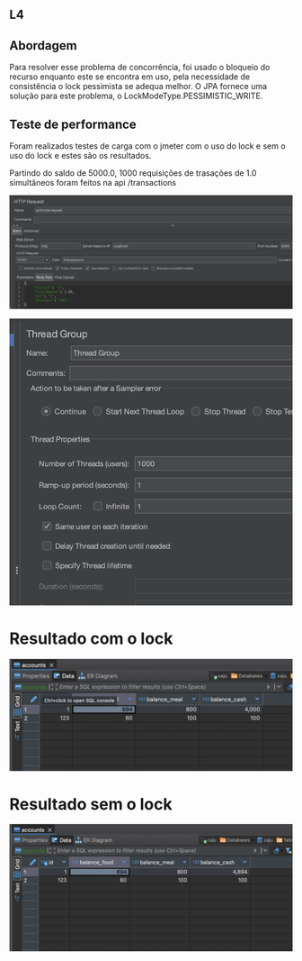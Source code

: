 ## L4

## Abordagem
Para resolver esse problema de concorrência, foi usado o bloqueio do recurso enquanto este se encontra em uso, pela 
necessidade de consistência o lock pessimista se adequa melhor.
O JPA fornece uma solução para este problema, o LockModeType.PESSIMISTIC_WRITE.

## Teste de performance
Foram realizados testes de carga com o jmeter com o uso do lock e sem o uso do lock e estes são os resultados.

Partindo do saldo de 5000.0, 1000 requisições de trasações de 1.0 simultâneos foram feitos na api /transactions

![Screenshot 2024-07-23 at 18.13.23.png](images%2FScreenshot%202024-07-23%20at%2018.13.23.png)

![Screenshot 2024-07-23 at 18.13.34.png](images%2FScreenshot%202024-07-23%20at%2018.13.34.png)

# Resultado com o lock
![Screenshot 2024-07-23 at 18.14.52.png](images%2FScreenshot%202024-07-23%20at%2018.14.52.png)

# Resultado sem o lock
![Screenshot 2024-07-23 at 18.14.05.png](images%2FScreenshot%202024-07-23%20at%2018.14.05.png)
